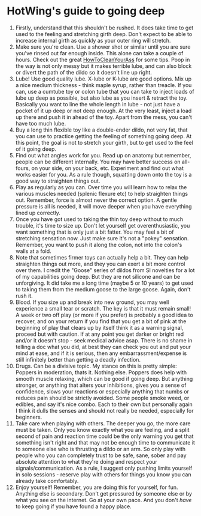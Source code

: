 # HotWing's guide to going deep

1. Firstly, understand that this shouldn't be rushed. It does take time to get used to the feeling and stretching girth deep. Don't expect to be able to increase internal girth as quickly as your outer ring will stretch.
2. Make sure you're clean. Use a shower shot or similar until you are sure you've rinsed out far enough inside. This alone can take a couple of hours. Check out the great [HowToCleanYourAss](https://howtocleanyourass.wordpress.com/) for some tips. Poop in the way is not only messy but it makes terrible lube, and can also block or divert the path of the dildo so it doesn't line up right.
3. Lube! Use good quality lube. X-lube or K-lube are good options. Mix up a nice medium thickness - think maple syrup, rather than treacle. If you can, use a cumtube toy or colon tube that you can take to inject loads of lube up deep as possible, but also lube as you insert & retract the toy. Basically you want to line the whole length in lube - not just have a pocket of it up deep or not deep enough. At the very least, inject a load up there and push it in ahead of the toy. Apart from the mess, you can't have too much lube.
4. Buy a long thin flexible toy like a double-ender dildo, not very fat, that you can use to practice getting the feeling of something going deep. At this point, the goal is not to stretch your girth, but to get used to the feel of it going deep.
5. Find out what angles work for you. Read up on anatomy but remember, people can be different internally. You may have better success on all-fours, on your side, on your back, etc. Experiment and find out what works easier for you. As a rule though, squatting down onto the toy is a good way to straighten things out.
6. Play as regularly as you can. Over time you will learn how to relax the various muscles needed (splenic flexure etc) to help straighten things out. Remember, force is almost never the correct option. A gentle pressure is all is needed, it will move deeper when you have everything lined up correctly.
7. Once you have got used to taking the thin toy deep without to much trouble, it's time to size up. Don't let yourself get overenthusiastic, you want something that is only just a bit fatter. You may feel a bit of stretching sensation now. Just make sure it's not a "pokey" sensation. Remember, you want to push it along the colon, not into the colon's walls at a fold.
8. Note that sometimes firmer toys can actually help a bit. They can help straighten things out more, and they you can exert a bit more control over them. I credit the "Goose" series of dildos from SI novelties for a lot of my capabilities going deep. But they are not silicone and can be unforgiving. It did take me a long time (maybe 5 or 10 years) to get used to taking them from the medium goose to the large goose. Again, don't rush it.
9. Blood. If you size up and break into new ground, you may well experience a small tear or scratch. The key is that it must remain small! A week or two off play (or more if you prefer) is probably a good idea to recover, and on your return if you find that you get a bit of pink at the beginning of play that clears up by itself think it as a warning signal, proceed but with caution. If at any point you get darker or bright red and/or it doesn't stop - seek medical advice asap. There is no shame in telling a doc what you did, at best they can check you out and put your mind at ease, and if it is serious, then any embarrassment/expense is still infinitely better than getting a deadly infection.
10. Drugs. Can be a divisive topic. My stance on this is pretty simple: Poppers in moderation, thats it. Nothing else. Poppers does help with smooth muscle relaxing, which can be good if going deep. But anything stronger, or anything that alters your inhibitions, gives you a sense of confidence, slows your reactions or especially anything that numbs or reduces pain should be strictly avoided. Some people smoke weed, or edibles, and say it's nice combo. Each to their own but personally again I think it dulls the senses and should not really be needed, especially for beginners.
11. Take care when playing with others. The deeper you go, the more care must be taken. Only you know exactly what you are feeling, and a split second of pain and reaction time could be the only warning you get that something isn't right and that may not be enough time to communicate it to someone else who is thrusting a dildo or an arm. So only play with people who you can completely trust to be safe, sane, sober and pay absolute attention to what they're doing and respect your signals/communication. As a rule, I suggest only pushing limits yourself in solo sessions - reserve play with others for things you know you can already take comfortably.
12. Enjoy yourself! Remember, you are doing this for yourself, for fun. Anything else is secondary. Don't get pressured by someone else or by what you see on the internet. Go at your own pace. And you don't _have_ to keep going if you have found a happy place.